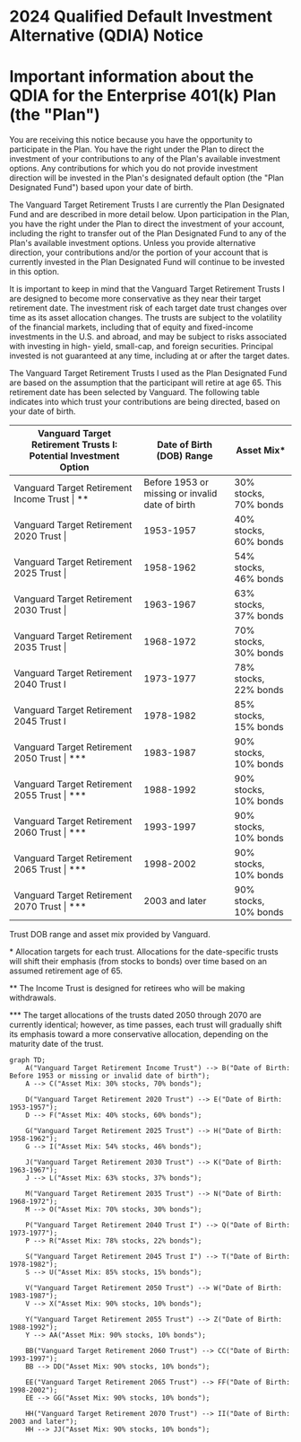 2024 Qualified Default Investment Alternative (QDIA) Notice
===

Important information about the QDIA for the Enterprise 401(k) Plan (the "Plan")
===

You are receiving this notice because you have the opportunity to participate in the Plan. You have the right under the Plan to direct the investment of your contributions to any of the Plan's available investment options. Any contributions for which you do not provide investment direction will be invested in the Plan's designated default option (the "Plan Designated Fund") based upon your date of birth.

The Vanguard Target Retirement Trusts I are currently the Plan Designated Fund and are described in more detail below. Upon participation in the Plan, you have the right under the Plan to direct the investment of your account, including the right to transfer out of the Plan Designated Fund to any of the Plan's available investment options. Unless you provide alternative direction, your contributions and/or the portion of your account that is currently invested in the Plan Designated Fund will continue to be invested in this option.

It is important to keep in mind that the Vanguard Target Retirement Trusts I are designed to become more conservative as they near their target retirement date. The investment risk of each target date trust changes over time as its asset allocation changes. The trusts are subject to the volatility of the financial markets, including that of equity and fixed-income investments in the U.S. and abroad, and may be subject to risks associated with investing in high- yield, small-cap, and foreign securities. Principal invested is not guaranteed at any time, including at or after the target dates.

The Vanguard Target Retirement Trusts I used as the Plan Designated Fund are based on the assumption that the participant will retire at age 65. This retirement date has been selected by Vanguard. The following table indicates into which trust your contributions are being directed, based on your date of birth.

| Vanguard Target Retirement Trusts I: Potential Investment Option | Date of Birth (DOB) Range | Asset Mix\* |
| - | - | - |
| Vanguard Target Retirement Income Trust \| \*\* | Before 1953 or missing or invalid date of birth | 30% stocks, 70% bonds |
| Vanguard Target Retirement 2020 Trust \| | 1953-1957 | 40% stocks, 60% bonds |
| Vanguard Target Retirement 2025 Trust \| | 1958-1962 | 54% stocks, 46% bonds |
| Vanguard Target Retirement 2030 Trust \| | 1963-1967 | 63% stocks, 37% bonds |
| Vanguard Target Retirement 2035 Trust \| | 1968-1972 | 70% stocks, 30% bonds |
| Vanguard Target Retirement 2040 Trust I | 1973-1977 | 78% stocks, 22% bonds |
| Vanguard Target Retirement 2045 Trust I | 1978-1982 | 85% stocks, 15% bonds |
| Vanguard Target Retirement 2050 Trust \| \*\*\* | 1983-1987 | 90% stocks, 10% bonds |
| Vanguard Target Retirement 2055 Trust \| \*\*\* | 1988-1992 | 90% stocks, 10% bonds |
| Vanguard Target Retirement 2060 Trust \| \*\*\* | 1993-1997 | 90% stocks, 10% bonds |
| Vanguard Target Retirement 2065 Trust \| \*\*\* | 1998-2002 | 90% stocks, 10% bonds |
| Vanguard Target Retirement 2070 Trust \| \*\*\* | 2003 and later | 90% stocks, 10% bonds |

Trust DOB range and asset mix provided by Vanguard.

\* Allocation targets for each trust. Allocations for the date-specific trusts will shift their emphasis (from stocks to bonds) over time based on an assumed retirement age of 65.

\*\* The Income Trust is designed for retirees who will be making withdrawals.

\*\*\* The target allocations of the trusts dated 2050 through 2070 are currently identical; however, as time passes, each trust will gradually shift its emphasis toward a more conservative allocation, depending on the maturity date of the trust.

```mermaid
graph TD;
    A("Vanguard Target Retirement Income Trust") --> B("Date of Birth: Before 1953 or missing or invalid date of birth");
    A --> C("Asset Mix: 30% stocks, 70% bonds");
    
    D("Vanguard Target Retirement 2020 Trust") --> E("Date of Birth: 1953-1957");
    D --> F("Asset Mix: 40% stocks, 60% bonds");
    
    G("Vanguard Target Retirement 2025 Trust") --> H("Date of Birth: 1958-1962");
    G --> I("Asset Mix: 54% stocks, 46% bonds");
    
    J("Vanguard Target Retirement 2030 Trust") --> K("Date of Birth: 1963-1967");
    J --> L("Asset Mix: 63% stocks, 37% bonds");
    
    M("Vanguard Target Retirement 2035 Trust") --> N("Date of Birth: 1968-1972");
    M --> O("Asset Mix: 70% stocks, 30% bonds");
    
    P("Vanguard Target Retirement 2040 Trust I") --> Q("Date of Birth: 1973-1977");
    P --> R("Asset Mix: 78% stocks, 22% bonds");
    
    S("Vanguard Target Retirement 2045 Trust I") --> T("Date of Birth: 1978-1982");
    S --> U("Asset Mix: 85% stocks, 15% bonds");
    
    V("Vanguard Target Retirement 2050 Trust") --> W("Date of Birth: 1983-1987");
    V --> X("Asset Mix: 90% stocks, 10% bonds");
    
    Y("Vanguard Target Retirement 2055 Trust") --> Z("Date of Birth: 1988-1992");
    Y --> AA("Asset Mix: 90% stocks, 10% bonds");
    
    BB("Vanguard Target Retirement 2060 Trust") --> CC("Date of Birth: 1993-1997");
    BB --> DD("Asset Mix: 90% stocks, 10% bonds");
    
    EE("Vanguard Target Retirement 2065 Trust") --> FF("Date of Birth: 1998-2002");
    EE --> GG("Asset Mix: 90% stocks, 10% bonds");
    
    HH("Vanguard Target Retirement 2070 Trust") --> II("Date of Birth: 2003 and later");
    HH --> JJ("Asset Mix: 90% stocks, 10% bonds");
```